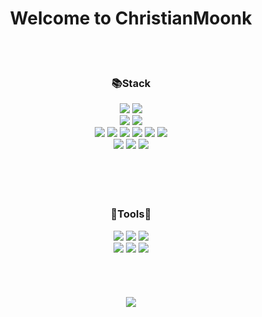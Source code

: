 <div align="center">
    
# Welcome to ChristianMoonk
    
</div>

<br/><br/>
<div align= "center">
    <h3>📚Stack</h3>
    <a href="" target="_blank"><img src="https://img.shields.io/badge/Flutter-83B81A?style=plastic&logo=Flutter&logoColor=white"/></a>
    <a href="" target="_blank"><img src="https://img.shields.io/badge/Dart-00A98F?style=plastic&logo=Dart&logoColor=white"/></a><br/>
    <a href="" target="_blank"><img src="https://img.shields.io/badge/TypeScript-40AEF0?style=plastic&logo=TypeScript&logoColor=white"/></a>
    <a href="" target="_blank"><img src="https://img.shields.io/badge/React-0094F5?style=plastic&logo=React&logoColor=white"/></a><br/>
    <a href="" target="_blank"><img src="https://img.shields.io/badge/Python-02456C?style=plastic&logo=python&logoColor=white"/></a>
    <a href="" target="_blank"><img src="https://img.shields.io/badge/Anaconda-173B3F?style=plastic&logo=Anaconda&logoColor=white"/></a>
    <a href="" target="_blank"><img src="https://img.shields.io/badge/FastAPI-009688?style=plastic&logo=FastAPI&logoColor=white"/></a>
    <a href="" target="_blank"><img src="https://img.shields.io/badge/PyTorch-EE4C2C?style=plastic&logo=PyTorch&logoColor=white"/></a>
    <a href="" target="_blank"><img src="https://img.shields.io/badge/TensorFlow-FF6F00?style=plastic&logo=TensorFlow&logoColor=white"/></a>
    <a href="" target="_blank"><img src="https://img.shields.io/badge/ScikitLearn-F7931E?style=plastic&logo=ScikitLearn&logoColor=white"/></a><br/>
    <a href="" target="_blank"><img src="https://img.shields.io/badge/AWS-232F3E?style=plastic&logo=Amazon AWS&logoColor=white"/></a>
    <a href="" target="_blank"><img src="https://img.shields.io/badge/Docker-2496ED?style=plastic&logo=Docker&logoColor=white"/></a>
    <a href="" target="_blank"><img src="https://img.shields.io/badge/MySQL-4479A1?style=plastic&logo=MySQL&logoColor=white"/></a>
</div>
<br/><br/>
<br/><br/>
<div align= "center">
    <h3>🧰Tools🧰</h3>
    <a href="" target="_blank"><img src="https://img.shields.io/badge/Notion-000000?style=plastic&logo=Notion&logoColor=white"/></a>    
    <a href="" target="_blank"><img src="https://img.shields.io/badge/Slack-4A154B?style=plastic&logo=Slack&logoColor=white"/></a>
    <a href="" target="_blank"><img src="https://img.shields.io/badge/GitHub-181717?style=plastic&logo=GitHub&logoColor=white"/></a></br>
    <a href="" target="_blank"><img src="https://img.shields.io/badge/Postman-FF6C37?style=plastic&logo=Postman&logoColor=white"/></a>
    <a href="" target="_blank"><img src="https://img.shields.io/badge/Pycharm-00A98F?style=plastic&logo=Pycharm&logoColor=white"/></a>
    <a href="" target="_blank"><img src="https://img.shields.io/badge/AndroidStudio-0085CA?style=plastic&logo=AndroidStudio&logoColor=white"/></a>
</div>
<br/><br/>
<br/><br/>
<!-- <div align= "center">
    <h3>📫Contacts📫</h3>
        <a href="" target="_blank"><img src="https://img.shields.io/badge/Instagram-E4405F?style=plastic&logo=Instagram&logoColor=white"/></a>
        <a href="" target="_blank"><img src="https://img.shields.io/badge/Velog-20C997?style=plastic&logo=Velog&logoColor=white"/></a>
        <a href=""><img src="https://img.shields.io/badge/dockerhub-2496ED?style=plastic&logo=docker&logoColor=white"/></a>
</div>
<br/><br/>
<br/><br/> -->

<div align= "center">
    <img src="https://github-readme-stats.vercel.app/api?username=ChristianMoonk&show_icons=true&theme=tokyonight"/>
</div>
<br/><br/>
<br/><br/>
<br/><br/>
<br/><br/>

